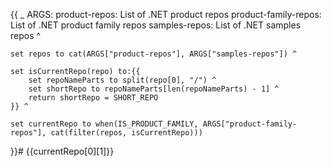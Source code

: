{{
    _ ARGS:
      product-repos: List of .NET product repos
      product-family-repos: List of .NET product family repos
      samples-repos: List of .NET samples repos ^

    set repos to cat(ARGS["product-repos"], ARGS["samples-repos"]) ^

    set isCurrentRepo(repo) to:{{
        set repoNameParts to split(repo[0], "/") ^
        set shortRepo to repoNameParts[len(repoNameParts) - 1] ^
        return shortRepo = SHORT_REPO
    }} ^

    set currentRepo to when(IS_PRODUCT_FAMILY, ARGS["product-family-repos"], cat(filter(repos, isCurrentRepo)))

}}# {{currentRepo[0][1]}}

